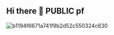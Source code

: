 ## Hi there 👋 PUBLIC pf

![b1194f6671a741f9b2d52c550324c630](https://user-images.githubusercontent.com/116203917/200299214-66e1b233-e105-4c7f-9d1f-109c4d2c4d5d.jpg)

